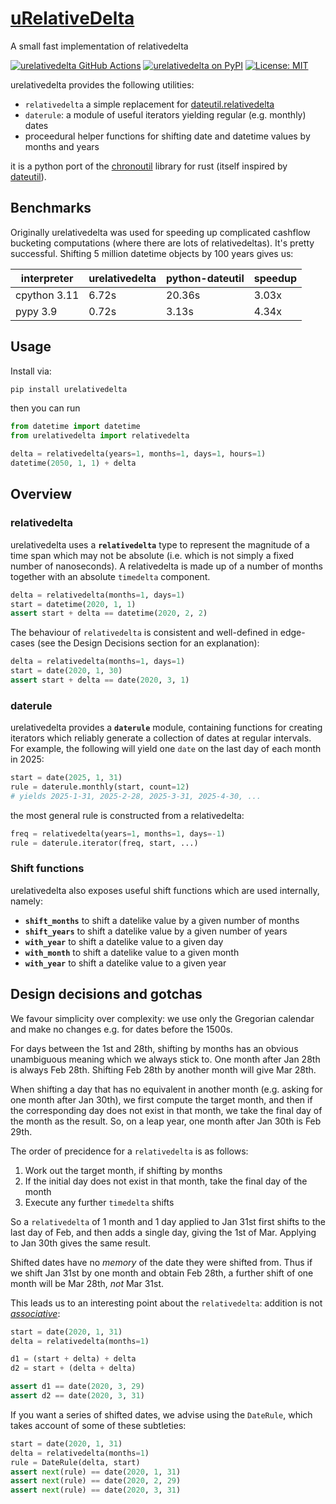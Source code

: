 # [uRelativeDelta][pypi]

A small fast implementation of relativedelta

[![urelativedelta GitHub Actions][gh-image]][gh-checks]
[![urelativedelta on PyPI][pypi-image]][pypi]
[![License: MIT](https://img.shields.io/badge/License-MIT-yellow.svg)](https://opensource.org/licenses/MIT)

[gh-image]: https://github.com/olliemath/urelativedelta/workflows/test/badge.svg
[gh-checks]: https://github.com/olliemath/urelativedelta/actions?query=workflow%3Atest
[pypi-image]: https://img.shields.io/pypi/v/urelativedelta
[pypi]: https://pypi.org/project/urelativedelta/

urelativedelta provides the following utilities:

- `relativedelta` a simple replacement for [dateutil.relativedelta](https://dateutil.readthedocs.io/en/stable/relativedelta.html)
- `daterule`: a module of useful iterators yielding regular (e.g. monthly) dates
- proceedural helper functions for shifting date and datetime values by months and years

it is a python port of the [chronoutil](https://github.com/olliemath/chronoutil) library for rust (itself inspired by [dateutil](https://pypi.org/project/python-dateutil)).


## Benchmarks

Originally urelativedelta was used for speeding up complicated cashflow bucketing
computations (where there are lots of relativedeltas). It's pretty successful.
Shifting 5 million datetime objects by 100 years gives us:

| interpreter | urelativedelta | python-dateutil | speedup |
| ------ | ------ | ------ | ------ |
| cpython 3.11 | 6.72s | 20.36s | 3.03x |
| pypy 3.9 | 0.72s | 3.13s | 4.34x |


## Usage

Install via:

```bash
pip install urelativedelta
```

then you can run

```python
from datetime import datetime
from urelativedelta import relativedelta

delta = relativedelta(years=1, months=1, days=1, hours=1)
datetime(2050, 1, 1) + delta
```

## Overview

### relativedelta

urelativedelta uses a **`relativedelta`** type to represent the magnitude of a time span
which may not be absolute (i.e. which is not simply a fixed number of nanoseconds).
A relativedelta is made up of a number of months together with an absolute `timedelta`
component.

```python
delta = relativedelta(months=1, days=1)
start = datetime(2020, 1, 1)
assert start + delta == datetime(2020, 2, 2)
```

The behaviour of `relativedelta` is consistent and well-defined in edge-cases
(see the Design Decisions section for an explanation):

```python
delta = relativedelta(months=1, days=1)
start = date(2020, 1, 30)
assert start + delta == date(2020, 3, 1)
```

### daterule

urelativedelta provides a **`daterule`** module, containing functions
for creating iterators which reliably generate a collection of dates
at regular intervals.
For example, the following will yield one `date` on the last day of each
month in 2025:

```python
start = date(2025, 1, 31)
rule = daterule.monthly(start, count=12)
# yields 2025-1-31, 2025-2-28, 2025-3-31, 2025-4-30, ...
```

the most general rule is constructed from a relativedelta:
```python
freq = relativedelta(years=1, months=1, days=-1)
rule = daterule.iterator(freq, start, ...)
```

### Shift functions

urelativedelta also exposes useful shift functions which are used internally, namely:

- **`shift_months`** to shift a datelike value by a given number of months
- **`shift_years`** to shift a datelike value by a given number of years
- **`with_year`** to shift a datelike value to a given day
- **`with_month`** to shift a datelike value to a given month
- **`with_year`** to shift a datelike value to a given year

## Design decisions and gotchas

We favour simplicity over complexity: we use only the Gregorian calendar and
make no changes e.g. for dates before the 1500s.

For days between the 1st and 28th, shifting by months has an obvious
unambiguous meaning which we always stick to. One month after Jan 28th is
always Feb 28th. Shifting Feb 28th by another month will give Mar 28th.

When shifting a day that has no equivalent in another month (e.g. asking
for one month after Jan 30th), we first compute the target month, and then if
the corresponding day does not exist in that month, we take the final day of the
month as the result. So, on a leap year, one month after Jan 30th is Feb 29th.

The order of precidence for a `relativedelta` is as follows:

1.  Work out the target month, if shifting by months
2.  If the initial day does not exist in that month, take the final day of the month
3.  Execute any further `timedelta` shifts

So a `relativedelta` of 1 month and 1 day applied to Jan 31st first shifts to the
last day of Feb, and then adds a single day, giving the 1st of Mar. Applying to Jan 30th
gives the same result.

Shifted dates have no _memory_ of the date they were shifted from. Thus if we shift
Jan 31st by one month and obtain Feb 28th, a further shift of one month will be Mar 28th,
_not_ Mar 31st.

This leads us to an interesting point about the `relativedelta`: addition is not
_[associative](https://en.wikipedia.org/wiki/Associative_property)_:

```python
start = date(2020, 1, 31)
delta = relativedelta(months=1)

d1 = (start + delta) + delta
d2 = start + (delta + delta)

assert d1 == date(2020, 3, 29)
assert d2 == date(2020, 3, 31)
```

If you want a series of shifted dates, we advise using the `DateRule`, which takes
account of some of these subtleties:
```python
start = date(2020, 1, 31)
delta = relativedelta(months=1)
rule = DateRule(delta, start)
assert next(rule) == date(2020, 1, 31)
assert next(rule) == date(2020, 2, 29)
assert next(rule) == date(2020, 3, 31)
```
